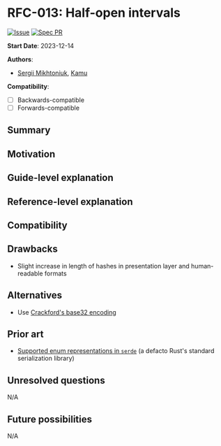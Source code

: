 # RFC-013: Half-open intervals

[![Issue](https://img.shields.io/github/issues/detail/state/kamu-data/open-data-fabric/62?label=Issue)](https://github.com/kamu-data/open-data-fabric/issues/62)
[![Spec PR](https://img.shields.io/github/pulls/detail/state/kamu-data/open-data-fabric/63?label=PR)](https://github.com/kamu-data/open-data-fabric/pull/63)

**Start Date**: 2023-12-14

**Authors**:
- [Sergii Mikhtoniuk](mailto:sergii.mikhtoniuk@kamu.dev), [Kamu](https://kamu.dev)

**Compatibility**:
- [ ] Backwards-compatible
- [ ] Forwards-compatible

## Summary

## Motivation

## Guide-level explanation

## Reference-level explanation

## Compatibility

## Drawbacks
- Slight increase in length of hashes in presentation layer and human-readable formats

## Alternatives
- Use [Crackford's base32 encoding](https://www.crockford.com/base32.html)

## Prior art
- [Supported enum representations in `serde`](https://serde.rs/enum-representations.html) (a defacto Rust's standard serialization library)

## Unresolved questions
N/A

## Future possibilities
N/A
